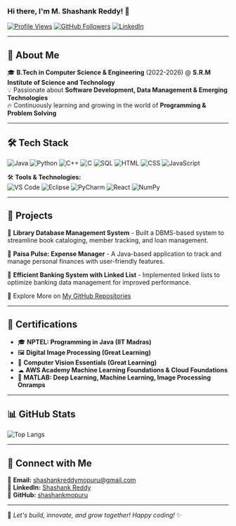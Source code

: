 ### Hi there, I'm M. Shashank Reddy! 👋

[![Profile Views](https://komarev.com/ghpvc/?username=shashankmopuru&label=PROFILE+VIEWS&style=flat-square&color=blue)](https://github.com/shashankmopuru)
[![GitHub Followers](https://img.shields.io/github/followers/shashankmopuru?style=flat-square)](https://github.com/shashankmopuru)
[![LinkedIn](https://img.shields.io/badge/LinkedIn-blue?style=flat-square&logo=linkedin&label=Connect)](https://www.linkedin.com/in/shashank-reddy-mopuru-a27b55251/)

---

## 🚀 About Me
🎓 **B.Tech in Computer Science & Engineering** (2022-2026) @ **S.R.M Institute of Science and Technology**  
💡 Passionate about **Software Development, Data Management & Emerging Technologies**  
🔥 Continuously learning and growing in the world of **Programming & Problem Solving**

---

## 🛠️ Tech Stack

![Java](https://img.shields.io/badge/Java-ED8B00?style=for-the-badge&logo=java&logoColor=white)
![Python](https://img.shields.io/badge/Python-3776AB?style=for-the-badge&logo=python&logoColor=white)
![C++](https://img.shields.io/badge/C%2B%2B-00599C?style=for-the-badge&logo=c%2B%2B&logoColor=white)
![C](https://img.shields.io/badge/C-00599C?style=for-the-badge&logo=c&logoColor=white)
![SQL](https://img.shields.io/badge/SQL-4479A1?style=for-the-badge&logo=mysql&logoColor=white)
![HTML](https://img.shields.io/badge/HTML-E34F26?style=for-the-badge&logo=html5&logoColor=white)
![CSS](https://img.shields.io/badge/CSS-1572B6?style=for-the-badge&logo=css3&logoColor=white)
![JavaScript](https://img.shields.io/badge/JavaScript-F7DF1E?style=for-the-badge&logo=javascript&logoColor=black)

🛠 **Tools & Technologies:**  
![VS Code](https://img.shields.io/badge/VSCode-007ACC?style=for-the-badge&logo=visual-studio-code&logoColor=white)
![Eclipse](https://img.shields.io/badge/Eclipse-2C2255?style=for-the-badge&logo=eclipse&logoColor=white)
![PyCharm](https://img.shields.io/badge/PyCharm-000000?style=for-the-badge&logo=pycharm&logoColor=white)
![React](https://img.shields.io/badge/React-61DAFB?style=for-the-badge&logo=react&logoColor=black)
![NumPy](https://img.shields.io/badge/NumPy-013243?style=for-the-badge&logo=numpy&logoColor=white)

---

## 🎯 Projects

📌 **Library Database Management System** - Built a DBMS-based system to streamline book cataloging, member tracking, and loan management.

📌 **Paisa Pulse: Expense Manager** - A Java-based application to track and manage personal finances with user-friendly features.

📌 **Efficient Banking System with Linked List** - Implemented linked lists to optimize banking data management for improved performance.

🔗 Explore More on [My GitHub Repositories](https://github.com/shashankmopuru?tab=repositories)

---

## 📜 Certifications
- 🎓 **NPTEL: Programming in Java (IIT Madras)**
- 🖼 **Digital Image Processing (Great Learning)**
- 🤖 **Computer Vision Essentials (Great Learning)**
- ☁ **AWS Academy Machine Learning Foundations & Cloud Foundations**
- 🧠 **MATLAB: Deep Learning, Machine Learning, Image Processing Onramps**

---

## 📊 GitHub Stats

![Top Langs](https://github-readme-stats.vercel.app/api/top-langs/?username=shashankmopuru&layout=compact&theme=radical)

---

## 🤝 Connect with Me
📧 **Email:** shashankreddymopuru@gmail.com  
🔗 **LinkedIn:** [Shashank Reddy](https://www.linkedin.com/in/shashank-reddy-mopuru-a27b55251/)  
🐙 **GitHub:** [shashankmopuru](https://github.com/shashankmopuru)

---

🚀 *Let's build, innovate, and grow together! Happy coding!* ✨
